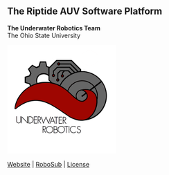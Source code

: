 ## The Riptide AUV Software Platform   



**The Underwater Robotics Team**  
The Ohio State University

![OSU UWRT Logo](logos/UWRT_Logo_small.png)

[Website](https://uwrt.engineering.osu.edu) | [RoboSub](https://www.auvsifoundation.org/competition/robosub) | [License](LICENSE)
